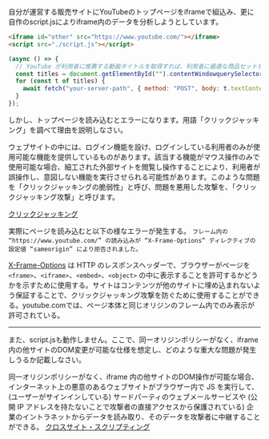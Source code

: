 自分が運営する販売サイトにYouTubeのトップページをiframeで組込み、更に自作のscript.jsによりiframe内のデータを分析しようとしています。

```html
<iframe id="other" src="https://www.youtube.com/"></iframe>
<script src="./script.js"></script>
```
```js
(async () => {
  // YouTube が利用者に推薦する動画タイトルを取得すれば、利用者に最適な商品セットを表示できるのではないか？
  const titles = document.getElementById("").contentWindowquerySelectorAll('#video-title');
  for (const t of titles) {
    await fetch("your-server-path", { method: "POST", body: t.textContent })
  }
});
```

しかし、トップページを読み込むとエラーになります。用語「クリックジャッキング」を調べて理由を説明しなさい。

  ウェブサイトの中には、ログイン機能を設け、ログインしている利用者のみが使用可能な機能を提供しているものがあります。該当する機能がマウス操作のみで使用可能な場合、細工された外部サイトを閲覧し操作することにより、利用者が誤操作し、意図しない機能を実行させられる可能性があります。このような問題を「クリックジャッキングの脆弱性」と呼び、問題を悪用した攻撃を、「クリックジャッキング攻撃」と呼びます。

[クリックジャッキング](https://www.ipa.go.jp/security/vuln/websecurity/clickjacking.html)

実際にページを読み込むと以下の様なエラーが発生する。
`フレーム内の “https://www.youtube.com/” の読み込みが “X-Frame-Options” ディレクティブの設定値 “sameorigin” により拒否されました。`

[X-Frame-Options](https://developer.mozilla.org/ja/docs/Web/HTTP/Headers/X-Frame-Options) は HTTP のレスポンスヘッダーで、ブラウザーがページを `<frame>`、`<iframe>`、`<embed>`、`<object>` の中に表示することを許可するかどうかを示すために使用する。サイトはコンテンツが他のサイトに埋め込まれないよう保証することで、クリックジャッキング攻撃を防ぐために使用することができる。youtube.comでは、ページ本体と同じオリジンのフレーム内でのみ表示が許可されている。

-------------------------------------------------------------------------
また、script.jsも動作しません。ここで、同一オリジンポリシーがなく、iframe内の他サイトのDOM変更が可能な仕様を想定し、どのような重大な問題が発生しうるか記載しなさい。

同一オリジンポリシーがなく、iframe 内の他サイトのDOM操作が可能な場合、インターネット上の悪意のあるウェブサイトがブラウザー内で JS を実行して、 (ユーザーがサインインしている) サードパーティのウェブメールサービスや (公開 IP アドレスを持たないことで攻撃者の直接アクセスから保護されている) 企業のイントラネットからデータを読み取り、そのデータを攻撃者に中継することができる。
[クロスサイト・スクリプティング](https://www.ipa.go.jp/security/vuln/websecurity/cross-site-scripting.html)
